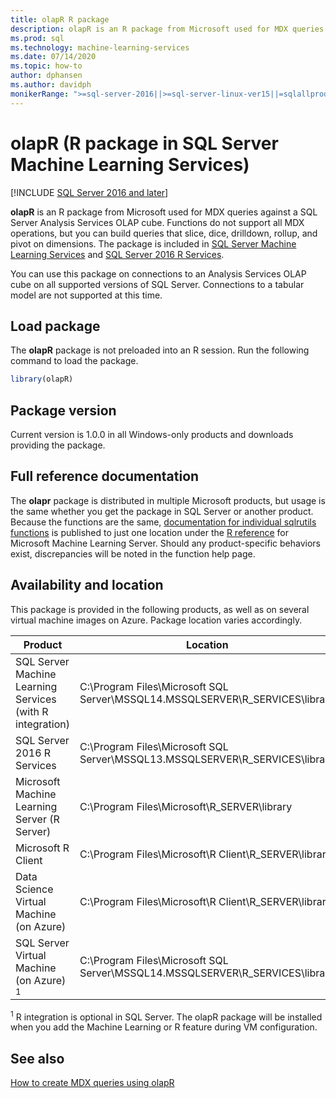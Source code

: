 ```yaml
---
title: olapR R package
description: olapR is an R package from Microsoft used for MDX queries against a SQL Server Analysis Services OLAP cube. Functions do not support all MDX operations, but you can build queries that slice, dice, drilldown, rollup, and pivot on dimensions. The package is included in SQL Server Machine Learning Services and SQL Server 2016 R Services.
ms.prod: sql
ms.technology: machine-learning-services
ms.date: 07/14/2020
ms.topic: how-to
author: dphansen
ms.author: davidph
monikerRange: ">=sql-server-2016||>=sql-server-linux-ver15||=sqlallproducts-allversions"
---
```

# olapR (R package in SQL Server Machine Learning Services)
[!INCLUDE [SQL Server 2016 and later](../../includes/applies-to-version/sqlserver2016.md)]

**olapR** is an R package from Microsoft used for MDX queries against a SQL Server Analysis Services OLAP cube. Functions do not support all MDX operations, but you can build queries that slice, dice, drilldown, rollup, and pivot on dimensions. The package is included in [SQL Server Machine Learning Services](../sql-server-machine-learning-services.md) and [SQL Server 2016 R Services](sql-server-r-services.md).

You can use this package on connections to an Analysis Services OLAP cube on all supported versions of SQL Server. Connections to a tabular model are not supported at this time.

## Load package

The **olapR** package is not preloaded into an R session. Run the following command to load the package.

```R
library(olapR)
```

## Package version

Current version is 1.0.0 in all Windows-only products and downloads providing the package.

## Full reference documentation

The **olapr** package is distributed in multiple Microsoft products, but usage is the same whether you get the package in SQL Server or another product. Because the functions are the same, [documentation for individual sqlrutils functions](https://docs.microsoft.com/machine-learning-server/r-reference/olapr/olapr) is published to just one location under the [R reference](https://docs.microsoft.com/machine-learning-server/r-reference/introducing-r-server-r-package-reference) for Microsoft Machine Learning Server. Should any product-specific behaviors exist, discrepancies will be noted in the function help page.

## Availability and location

This package is provided in the following products, as well as on several virtual machine images on Azure. Package location varies accordingly.

Product | Location |
--------|----------|
SQL Server Machine Learning Services (with R integration) | C:\Program Files\Microsoft SQL Server\MSSQL14.MSSQLSERVER\R_SERVICES\library | 
SQL Server 2016 R Services | C:\Program Files\Microsoft SQL Server\MSSQL13.MSSQLSERVER\R_SERVICES\library
Microsoft Machine Learning Server (R Server) | C:\Program Files\Microsoft\R_SERVER\library |
Microsoft R Client | C:\Program Files\Microsoft\R Client\R_SERVER\library |
Data Science Virtual Machine (on Azure) | C:\Program Files\Microsoft\R Client\R_SERVER\library |
SQL Server Virtual Machine (on Azure) <sup>1</sup> | C:\Program Files\Microsoft SQL Server\MSSQL14.MSSQLSERVER\R_SERVICES\library |

<sup>1</sup> R integration is optional in SQL Server. The olapR package will be installed when you add the Machine Learning or R feature during VM configuration.


## See also

[How to create MDX queries using olapR](how-to-create-mdx-queries-using-olapr.md)
